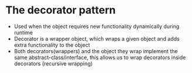 # The decorator pattern
- Used when the object requires new functionality dynamically during runtime 
- Decorator is a wrapper object, which wraps a given object and adds extra functionality to the object
- Both decorators(wrappers) and the object they wrap implement the same abstract-class/interface, this allows us to wrap decorators inside decorators (recursive wrapping)